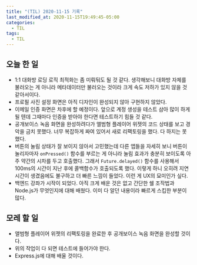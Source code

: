 ```yaml
---
title: "(TIL) 2020-11-15 기록"
last_modified_at: 2020-11-15T19:49:45-05:00
categories:
  - TIL
tags:
  - TIL
---
```


## 오늘 한 일
- 1:1 대화방 로딩 로직 최적화는 좀 미뤄둬도 될 것 같다. 생각해보니 대화방 자체를 불러오는 게 아니라 메타데이터만 불러오는 것이라 크게 속도 저하가 있지 않을 것 같아서이다.
- 프로필 사진 설정 화면은 아직 디자인이 완성되지 않아 구현하지 않았다.
- 이메일 인증 화면은 차후에 할 예정이다. 앞으로 계정 생성을 테스트 삼아 많이 하게 될 텐데 그때마다 인증을 받아야 한다면 테스트하기 힘들 것 같다.
- 공개보이스 녹음 화면을 완성하려다가 앨범형 플레이어 위젯의 코드 상태를 보고 경악을 금치 못했다. 너무 복잡하게 짜여 있어서 새로 리팩토링을 했다. 다 하지는 못했다.
- 버튼의 눌림 상태가 잘 보이지 않아서 고민했는데 다른 앱들을 자세히 보니 버튼이 눌리자마자 ```onPressed()``` 함수를 부르는 게 아니라 눌림 효과가 충분히 보이도록 아주 약간의 시차를 두고 호출했다. 그래서 ```Future.delayed()``` 함수를 사용해서 100ms의 시간이 지난 후에 콜백함수가 호출되도록 했다. 이렇게 하니 오히려 지연시간이 생겼음에도 불구하고 더 빠른 느낌이 들었다. 이런 게 UX의 묘미인가 싶다.
- 백엔드 강좌가 시작이 되었다. 아직 크게 배운 것은 없고 간단한 쉘 조작법과 Node.js가 무엇인지에 대해 배웠다. 이미 다 알던 내용이라 빠르게 스킵한 부분이 많다.
## 모레 할 일
- 앨범형 플레이어 위젯의 리팩토링을 완료한 후 공개보이스 녹음 화면을 완성할 것이다.
- 위의 작업이 다 되면 테스트에 들어가야 한다.
- Express.js에 대해 배울 것이다.